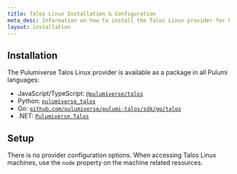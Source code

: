 ```yaml
---
title: Talos Linux Installation & Configuration
meta_desc: Information on how to install the Talos Linux provider for Pulumi.
layout: installation
---
```


## Installation

The Pulumiverse Talos Linux provider is available as a package in all Pulumi languages:

* JavaScript/TypeScript: [`@pulumiverse/talos`](https://www.npmjs.com/package/@pulumiverse/talos)
* Python: [`pulumiverse_talos`](https://pypi.org/project/pulumiverse-talos/)
* Go: [`github.com/pulumiverse/pulumi-talos/sdk/go/talos`](https://pkg.go.dev/github.com/pulumiverse/pulumi-talos/sdk)
* .NET: [`Pulumiverse.Talos`](https://www.nuget.org/packages/Pulumiverse.Talos)

## Setup

There is no provider configuration options. When accessing Talos Linux machines, use the `node` property on the machine related resources.
